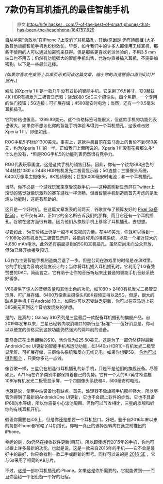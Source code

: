 # 7款仍有耳机插孔的最佳智能手机

> 原文:[https://life hacker . com/7-of-the-best-of-smart phones-that-has-been-the-headphone-1847511629](https://lifehacker.com/7-of-the-best-smartphones-that-still-have-the-headphone-1847511629)

自从苹果“勇敢地”在iPhone 7上取消了耳机插孔，其他(原因是 [仍有待商榷](https://screenrant.com/why-apple-removed-the-headphone/) )大多数其他旗舰智能手机也纷纷效仿。毕竟，如今我们中的许多人都使用无线耳机，那些不使用的人可以通过加密狗来获得。但是那些更喜欢老派体验的，不用3.5 mm端口也不用去；仍然有功能强大的智能手机出售，允许你直接插入耳机，不需要加密狗。以下是一些最佳选择。

*(如果你喜欢在桌面上以单页形式阅读这篇文章，缩小你的浏览器窗口直到幻灯片展开。)*

索尼 的Xperia 1 III是一款几乎没有妥协的智能手机。它采用了6.5英寸，120赫兹4K HDR有机发光二极管显示器；骁龙888 SoC三个摄像头，四个焦距，一个专用的快门按钮；5G连接；可扩展存储；4500毫安时电池；当然，还有一个3.5毫米耳机插孔。

它的价格也很高，1299.99美元。这个价格标签可能很大，但这款手机的功能列表也很大。如果你不想淡化你的智能手机体验*和*得到一个耳机插孔，这很难击败Xperia 1 III。即便如此...

ROG手机5*不*标价1300美元。事实上，这款手机目前在亚马逊上的售价不到680美元，约为Xperia 1 III的一半。正如我们上面所说的，Xperia 1 III没有花费那么多*什么也没有，*但是ROG手机5的功能列表仍然很有竞争力。

ROG代表玩家国度，这是这款手机的销售目标。因此，你有一个骁龙888出色的144赫兹1080 x 2448 HDR有机发光二极管显示器；5G连接；三摄像头系统，6400万像素主摄像头，8K视频录制；巨型6000毫安时电池；和一个耳机插孔。

当然，你不必是一个游戏玩家来享受这款手机——这种高刷新显示屏在Twitter上滚动的感觉就像玩激烈的赛车游戏一样流畅。但当智能手机制造商首先考虑的是发烧友功能时，这是有帮助的。

这只是一个好时机。在这篇文章发表的前两天，谷歌宣布了预算友好的 [Pixel 5a搭配5G](https://lifehacker.com/9-reasons-you-should-buy-a-pixel-5a-over-the-iphone-se-1847503320) 。它不仅有5G，正如它的全名所告诉我们的那样，而且它还有一个耳机插孔。谷歌在这方面很有趣，因为他们从旗舰手机上移除了耳机插孔。去想想。

尽管如此，5a在价格上仍是一股不可忽视的力量。花449美元，你就可以得到一个1080p的有机发光二极管显示屏，谷歌的*优秀的*相机系统，以及一个相对较大的4,680 mAh电池，此外还有前面提到的5G和耳机插孔。虽然它尚未向公众开放，但5a已经开始接受预订。

LG作为主要智能手机制造商后退了一步。但是公司在游戏里的时候是*在游戏*里。它的手机是为音响发烧友设计的；当你将耳机插入耳机插孔时，它利用了LG备受赞誉的DAC。简而言之，它有助于让你的音乐听起来比普通的智能手机音频系统好得多。

V60提供了惊人的音频质量和其他出色的功能，如1080 x 2460有机发光二极管显示屏、可扩展存储、6400万像素主摄像头和8K视频支持以及5G。但是，很大的缺点是手机卡在Android 10上。如果你可以忍受缺乏更新，你可以在亚马逊上花385美元买到这个音响发烧友的梦想。

是的，是真的；Galaxy S10系列是三星最后一款配备耳机插孔的旗舰产品。自2019年发布以来，三星已经转向取消端口的新行业“标准”——但好消息是，你可以以便宜的价格买到这款功能仍然强大的两年前的设备。

亚马逊正在出售翻新的S10，售价仅为225.50美元。这是为了一部仍然获得最新Android/One UI更新的智能手机*和*运动功能，如1440p HDR10+有机发光二极管显示屏、可扩展存储、三摄像头系统和反向无线充电。如果你想要5G， [你也可以得到那个](https://www.amazon.com/Samsung-Galaxy-256GB-Unlocked-Renewed/dp/B08MCQ42ZG/?asc_campaign=InlineText&asc_refurl=https://lifehacker.com/7-of-the-best-smartphones-that-still-have-the-headphone-1847511629&asc_source=&tag=kinjalifehackerlink-20) ，只要你多花一点钱。

像谷歌一样，三星仍在制造带耳机插孔的新手机，只是不是他们的旗舰设备。尽管如此，A71 5g在许多类别中都保持着自己的优势。它有一个大的6.7英寸窄边框1080p有机发光二极管显示屏，一个四摄像头系统和4，500毫安时电池。

也就是说，使用中端设备也有缺点。首先，处理器不像旗舰手机那样强大，所以尽管你得到了最新的Android/One UI更新，它也不会跟上软件的步伐。它也不具备IP68防水等级，所以你需要小心泳池周围。但你可以节省相比，三星的旗舰和听你的有线耳机开机。

假设你需要在iOS上，但是你还是想要一个耳机接口。好吧，鉴于自2016年末以来的每部iPhone都省略了耳机插孔，你唯一真正的选择是转向在此之前推出的iPhone。

幸运的是，6s仍然在接收软件更新(目前)，所以即使运行2015年的手机，你也可以跟上许多最新的功能。也就是说，这是一款来自2015年的手机——它不会是最好中的最好，你只会找到一款二手或翻新的型号。同样可以说的是 [2016 SE](https://www.amazon.com/iPhone-16GB-Unlocked-Silver-Gen/dp/B097QDTNM5/?asc_campaign=InlineText&asc_refurl=https://lifehacker.com/7-of-the-best-smartphones-that-still-have-the-headphone-1847511629&asc_source=&tag=kinjalifehackerlink-20) ，它与6s采用了相同的A9芯片。

不过，这是一部带耳机插孔的iPhone。如果这是你所需要的，它就能做到——而且你会给一个旧设备一个好的归宿。